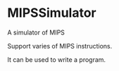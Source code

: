 MIPSSimulator
=============

A simulator of MIPS

Support varies of MIPS instructions.

It can be used to write a program.
